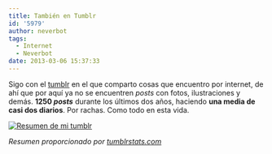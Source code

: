 ```yaml
---
title: También en Tumblr
id: '5979'
author: neverbot
tags:
  - Internet
  - Neverbot
date: 2013-03-06 15:37:33
---
```


Sigo con el [tumblr](http://neverbot.tumblr.com/) en el que comparto cosas que encuentro por internet, de ahí que por aquí ya no se encuentren _posts_ con fotos, ilustraciones y demás. **1250 _posts_** durante los últimos dos años, haciendo **una media de casi dos diarios**. Por rachas. Como todo en esta vida.

[![Resumen de mi tumblr](./neverbot.tumblr.com_.png)](http://localhost:8000/wp-content/uploads/2013/03/neverbot.tumblr.com_.png)

_Resumen proporcionado por [tumblrstats.com](http://tumblrstats.com/)_